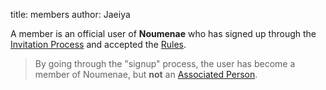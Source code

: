 title: members
author: Jaeiya

A member is an official user of **Noumenae** who has signed up through the [Invitation Process] and accepted the [Rules].

> By going through the "signup" process, the user has become a member of Noumenae, but **not** an [Associated Person].

[rules]:#/home/rules
[invitation process]:#/faq/invites
[associated person]:#/faq/as.-persons